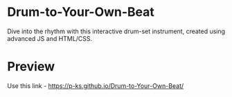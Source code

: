 # Drum-to-Your-Own-Beat
Dive into the rhythm with this interactive drum-set instrument, created using advanced JS and HTML/CSS.

# Preview
Use this link - https://p-ks.github.io/Drum-to-Your-Own-Beat/
